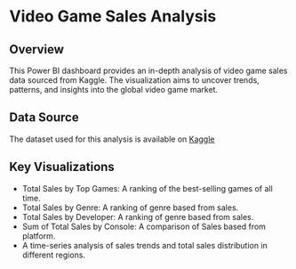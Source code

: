 # Video Game Sales Analysis

## Overview
This Power BI dashboard provides an in-depth analysis of video game sales data sourced from Kaggle. The visualization aims to uncover trends, patterns, and insights into the global video game market.

## Data Source
The dataset used for this analysis is available on [Kaggle](https://www.kaggle.com/datasets/gregorut/videogamesales)

## Key Visualizations
- Total Sales by Top Games: A ranking of the best-selling games of all time.
- Total Sales by Genre: A ranking of genre based from sales.
- Total Sales by Developer: A ranking of genre based from sales.
- Sum of Total Sales by Console: A comparison of Sales based from platform.
- A time-series analysis of sales trends and total sales distribution in different regions.
